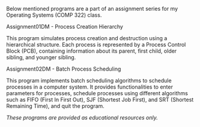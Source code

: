 Below mentioned programs are a part of an assignment series for my Operating Systems (COMP 322) class.


Assignment01DM - Process Creation Hierarchy

This program simulates process creation and destruction using a hierarchical structure. Each process is represented by a Process Control Block (PCB), containing information about its parent, first child, older sibling, and younger sibling.

Assignment02DM - Batch Process Scheduling

This program implements batch scheduling algorithms to schedule processes in a computer system. It provides functionalities to enter parameters for processes, schedule processes using different algorithms such as FIFO (First In First Out), SJF (Shortest Job First), and SRT (Shortest Remaining Time), and quit the program.



*These programs are provided as educational resources only.*
